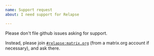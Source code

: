 ```yaml
---
name: Support request
about: I need support for Relapse

---
```


Please don't file github issues asking for support.

Instead, please join [`#relapse:matrix.org`](https://matrix.to/#/#relapse:matrix.org)
(from a matrix.org account if necessary), and ask there.
